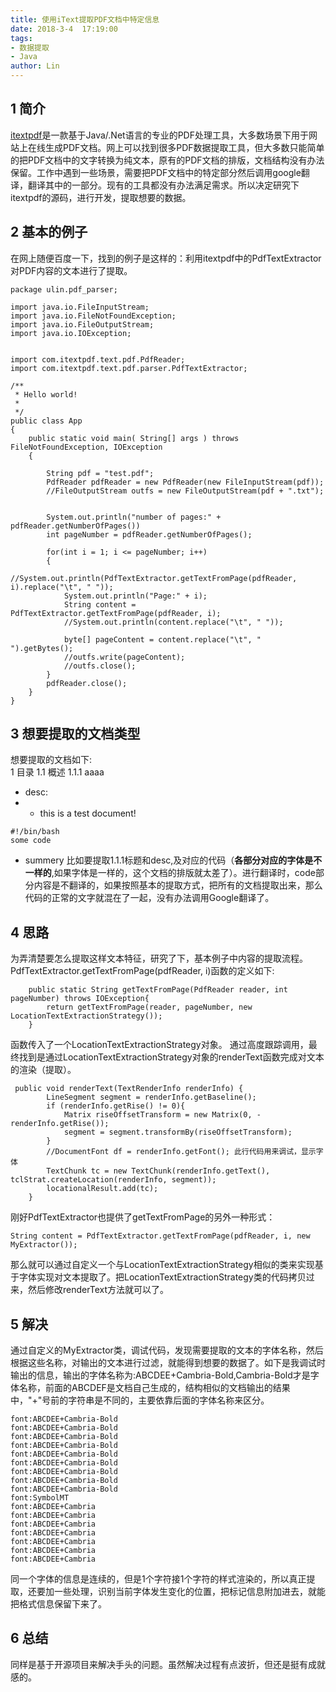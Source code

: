 ```yaml
---
title: 使用iText提取PDF文档中特定信息
date: 2018-3-4  17:19:00
tags: 
- 数据提取
- Java
author: Lin
---
```

## 1 简介
[itextpdf](https://github.com/itext/itextpdf)是一款基于Java/.Net语言的专业的PDF处理工具，大多数场景下用于网站上在线生成PDF文档。网上可以找到很多PDF数据提取工具，但大多数只能简单的把PDF文档中的文字转换为纯文本，原有的PDF文档的排版，文档结构没有办法保留。工作中遇到一些场景，需要把PDF文档中的特定部分然后调用google翻译，翻译其中的一部分。现有的工具都没有办法满足需求。所以决定研究下itextpdf的源码，进行开发，提取想要的数据。

## 2 基本的例子
在网上随便百度一下，找到的例子是这样的：利用itextpdf中的PdfTextExtractor对PDF内容的文本进行了提取。
<!--more-->
```
package ulin.pdf_parser;

import java.io.FileInputStream;
import java.io.FileNotFoundException;
import java.io.FileOutputStream;
import java.io.IOException;


import com.itextpdf.text.pdf.PdfReader;
import com.itextpdf.text.pdf.parser.PdfTextExtractor;

/**
 * Hello world!
 *
 */
public class App 
{
    public static void main( String[] args ) throws FileNotFoundException, IOException
    {
        
    	String pdf = "test.pdf";
        PdfReader pdfReader = new PdfReader(new FileInputStream(pdf));
        //FileOutputStream outfs = new FileOutputStream(pdf + ".txt");
      
        
        System.out.println("number of pages:" + pdfReader.getNumberOfPages())
        int pageNumber = pdfReader.getNumberOfPages();

        for(int i = 1; i <= pageNumber; i++)
        {
        	//System.out.println(PdfTextExtractor.getTextFromPage(pdfReader, i).replace("\t", " "));
        	System.out.println("Page:" + i);
        	String content = PdfTextExtractor.getTextFromPage(pdfReader, i);
        	//System.out.println(content.replace("\t", " "));
        	
        	byte[] pageContent = content.replace("\t", " ").getBytes();
        	//outfs.write(pageContent);
        	//outfs.close();
        }
        pdfReader.close();
    }
}

```
## 3 想要提取的文档类型
想要提取的文档如下:  
1 目录
1.1 概述
1.1.1 aaaa
* desc:
* * this is a test document!
```
#!/bin/bash 
some code
```
* summery
比如要提取1.1.1标题和desc,及对应的代码（**各部分对应的字体是不一样的**,如果字体是一样的，这个文档的排版就太差了）。进行翻译时，code部分内容是不翻译的，如果按照基本的提取方式，把所有的文档提取出来，那么代码的正常的文字就混在了一起，没有办法调用Google翻译了。
## 4 思路
为弄清楚要怎么提取这样文本特征，研究了下，基本例子中内容的提取流程。
PdfTextExtractor.getTextFromPage(pdfReader, i)函数的定义如下:
```
    public static String getTextFromPage(PdfReader reader, int pageNumber) throws IOException{
        return getTextFromPage(reader, pageNumber, new LocationTextExtractionStrategy());
    }
```
函数传入了一个LocationTextExtractionStrategy对象。
通过高度跟踪调用，最终找到是通过LocationTextExtractionStrategy对象的renderText函数完成对文本的渲染（提取）。
```
 public void renderText(TextRenderInfo renderInfo) {
    	LineSegment segment = renderInfo.getBaseline();
    	if (renderInfo.getRise() != 0){ 
	    	Matrix riseOffsetTransform = new Matrix(0, -renderInfo.getRise());
	    	segment = segment.transformBy(riseOffsetTransform);
    	}
    	//DocumentFont df = renderInfo.getFont(); 此行代码用来调试，显示字体
        TextChunk tc = new TextChunk(renderInfo.getText(), tclStrat.createLocation(renderInfo, segment));
        locationalResult.add(tc);        
    }
```
刚好PdfTextExtractor也提供了getTextFromPage的另外一种形式：
```
String content = PdfTextExtractor.getTextFromPage(pdfReader, i, new MyExtractor());
```
那么就可以通过自定义一个与LocationTextExtractionStrategy相似的类来实现基于字体实现对文本提取了。把LocationTextExtractionStrategy类的代码拷贝过来，然后修改renderText方法就可以了。
## 5 解决
通过自定义的MyExtractor类，调试代码，发现需要提取的文本的字体名称，然后根据这些名称，对输出的文本进行过滤，就能得到想要的数据了。如下是我调试时输出的信息，输出的字体名称为:ABCDEE+Cambria-Bold,Cambria-Bold才是字体名称，前面的ABCDEF是文档自己生成的，结构相似的文档输出的结果中，"+"号前的字符串是不同的，主要依靠后面的字体名称来区分。
```
font:ABCDEE+Cambria-Bold
font:ABCDEE+Cambria-Bold
font:ABCDEE+Cambria-Bold
font:ABCDEE+Cambria-Bold
font:ABCDEE+Cambria-Bold
font:ABCDEE+Cambria-Bold
font:ABCDEE+Cambria-Bold
font:ABCDEE+Cambria-Bold
font:ABCDEE+Cambria-Bold
font:SymbolMT
font:ABCDEE+Cambria
font:ABCDEE+Cambria
font:ABCDEE+Cambria
font:ABCDEE+Cambria
font:ABCDEE+Cambria
font:ABCDEE+Cambria
font:ABCDEE+Cambria
```
同一个字体的信息是连续的，但是1个字符接1个字符的样式渲染的，所以真正提取，还要加一些处理，识别当前字体发生变化的位置，把标记信息附加进去，就能把格式信息保留下来了。
## 6 总结
同样是基于开源项目来解决手头的问题。虽然解决过程有点波折，但还是挺有成就感的。
